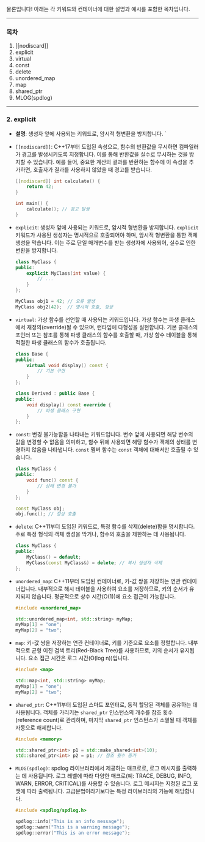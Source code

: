 물론입니다! 아래는 각 키워드와 컨테이너에 대한 설명과 예시를 포함한 목차입니다.

---

### 목차

1. [[nodiscard]]
2. explicit
3. virtual
4. const
5. delete
6. unordered_map
7. map
8. shared_ptr
9. MLOG(spdlog)

---

### 2. explicit
- **설명**: 생성자 앞에 사용되는 키워드로, 암시적 형변환을 방지합니다. `
- `[[nodiscard]]`: C++17부터 도입된 속성으로, 함수의 반환값을 무시하면 컴파일러가 경고를 발생시키도록 지정합니다. 이를 통해 반환값을 실수로 무시하는 것을 방지할 수 있습니다. 예를 들어, 중요한 계산의 결과를 반환하는 함수에 이 속성을 추가하면, 호출자가 결과를 사용하지 않았을 때 경고를 받습니다.

  ```cpp
  [[nodiscard]] int calculate() {
      return 42;
  }

  int main() {
      calculate(); // 경고 발생
  }
  ```

- `explicit`: 생성자 앞에 사용되는 키워드로, 암시적 형변환을 방지합니다. `explicit` 키워드가 사용된 생성자는 명시적으로 호출되어야 하며, 암시적 형변환을 통한 객체 생성을 막습니다. 이는 주로 단일 매개변수를 받는 생성자에 사용되어, 실수로 인한 변환을 방지합니다.

  ```cpp
  class MyClass {
  public:
      explicit MyClass(int value) {
          // ...
      }
  };

  MyClass obj1 = 42; // 오류 발생
  MyClass obj2(42);  // 명시적 호출, 정상
  ```

- `virtual`: 가상 함수를 선언할 때 사용되는 키워드입니다. 가상 함수는 파생 클래스에서 재정의(override)될 수 있으며, 런타임에 다형성을 실현합니다. 기본 클래스의 포인터 또는 참조를 통해 파생 클래스의 함수를 호출할 때, 가상 함수 테이블을 통해 적절한 파생 클래스의 함수가 호출됩니다.

  ```cpp
  class Base {
  public:
      virtual void display() const {
          // 기본 구현
      }
  };

  class Derived : public Base {
  public:
      void display() const override {
          // 파생 클래스 구현
      }
  };
  ```

- `const`: 변경 불가능함을 나타내는 키워드입니다. 변수 앞에 사용되면 해당 변수의 값을 변경할 수 없음을 의미하고, 함수 뒤에 사용되면 해당 함수가 객체의 상태를 변경하지 않음을 나타냅니다. `const` 멤버 함수는 `const` 객체에 대해서만 호출될 수 있습니다.

  ```cpp
  class MyClass {
  public:
      void func() const {
          // 상태 변경 불가
      }
  };

  const MyClass obj;
  obj.func(); // 정상 호출
  ```

- `delete`: C++11부터 도입된 키워드로, 특정 함수를 삭제(delete)함을 명시합니다. 주로 특정 형식의 객체 생성을 막거나, 함수의 호출을 제한하는 데 사용됩니다.

  ```cpp
  class MyClass {
  public:
      MyClass() = default;
      MyClass(const MyClass&) = delete; // 복사 생성자 삭제
  };
  ```

- `unordered_map`: C++11부터 도입된 컨테이너로, 키-값 쌍을 저장하는 연관 컨테이너입니다. 내부적으로 해시 테이블을 사용하여 요소를 저장하므로, 키의 순서가 유지되지 않습니다. 평균적으로 상수 시간(O(1))에 요소 접근이 가능합니다.

  ```cpp
  #include <unordered_map>

  std::unordered_map<int, std::string> myMap;
  myMap[1] = "one";
  myMap[2] = "two";
  ```

- `map`: 키-값 쌍을 저장하는 연관 컨테이너로, 키를 기준으로 요소를 정렬합니다. 내부적으로 균형 이진 검색 트리(Red-Black Tree)를 사용하므로, 키의 순서가 유지됩니다. 요소 접근 시간은 로그 시간(O(log n))입니다.

  ```cpp
  #include <map>

  std::map<int, std::string> myMap;
  myMap[1] = "one";
  myMap[2] = "two";
  ```

- `shared_ptr`: C++11부터 도입된 스마트 포인터로, 동적 할당된 객체를 공유하는 데 사용됩니다. 객체를 가리키는 `shared_ptr` 인스턴스의 개수를 참조 횟수(reference count)로 관리하며, 마지막 `shared_ptr` 인스턴스가 소멸될 때 객체를 자동으로 해제합니다.

  ```cpp
  #include <memory>

  std::shared_ptr<int> p1 = std::make_shared<int>(10);
  std::shared_ptr<int> p2 = p1; // 참조 횟수 증가
  ```

- `MLOG(spdlog)`: spdlog 라이브러리에서 제공하는 매크로로, 로그 메시지를 출력하는 데 사용됩니다. 로그 레벨에 따라 다양한 매크로(예: TRACE, DEBUG, INFO, WARN, ERROR, CRITICAL)를 사용할 수 있습니다. 로그 메시지는 지정된 로그 포맷에 따라 출력됩니다. 고급문법이라기보다는 특정 라이브러리의 기능에 해당합니다.

  ```cpp
  #include <spdlog/spdlog.h>

  spdlog::info("This is an info message");
  spdlog::warn("This is a warning message");
  spdlog::error("This is an error message");
  ```